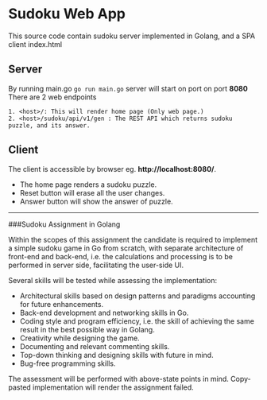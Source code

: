 # Sudoku Web App

This source code contain sudoku server implemented in Golang, and a SPA client index.html

## Server
By running main.go `go run main.go` server will start on port on port **8080**
There are 2 web endpoints

    1. <host>/: This will render home page (Only web page.)
    2. <host>/sudoku/api/v1/gen : The REST API which returns sudoku puzzle, and its answer.

## Client
The client is accessible by browser eg. **http://localhost:8080/**.
- The home page renders a sudoku puzzle.
- Reset button will erase all the user changes.
- Answer button will show the answer of puzzle. 




------------------------------------------------------------------------------------

###Sudoku Assignment in Golang

Within the scopes of this assignment the candidate is required to implement a simple sudoku game in Go from scratch, with separate architecture of front-end and back-end, i.e. the calculations and processing is to be performed in server side, facilitating the user-side UI.

Several skills will be tested while assessing the implementation:
* Architectural skills based on design patterns and paradigms accounting for future enhancements.
* Back-end development and networking skills in Go.
* Coding style and program efficiency, i.e. the skill of achieving the same result in the best possible way in Golang.
* Creativity while designing the game.
* Documenting and relevant commenting skills.
* Top-down thinking and designing skills with future in mind.
* Bug-free programming skills.

The assessment will be performed with above-state points in mind.
Copy-pasted implementation will render the assignment failed.

